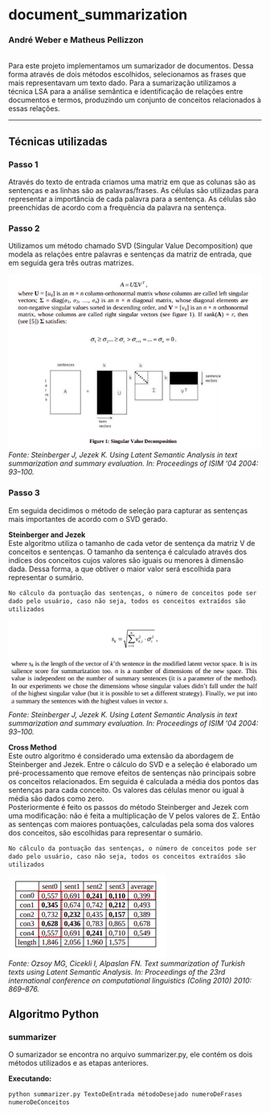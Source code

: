 # document_summarization

### André Weber e Matheus Pellizzon  

<br>
Para este projeto implementamos um sumarizador de documentos. Dessa forma através de dois métodos escolhidos, selecionamos as frases que mais representavam um texto dado.  
Para a sumarização utilizamos a técnica LSA para a análise semântica e identificação de relações entre documentos e termos, produzindo um conjunto de conceitos relacionados à essas relações.  

---

## Técnicas utilizadas
### Passo 1
Através do texto de entrada criamos uma matriz em que as colunas são as sentenças e as linhas são as palavras/frases. As células são utilizadas para representar a importância de cada palavra para a sentença. As células são preenchidas de acordo com a frequência da palavra na sentença.

### Passo 2
Utilizamos um método chamado SVD (Singular Value Decomposition) que modela as relações entre palavras e sentenças da matriz de entrada, que em seguida gera três outras matrizes.

![SVD](svd_eq.png)
_Fonte: Steinberger J, Jezek K. Using Latent Semantic Analysis in text summarization and summary evaluation. In: Proceedings of ISIM ‘04 2004: 93–100._

### Passo 3
Em seguida decidimos o método de seleção para capturar as sentenças mais importantes de acordo com o SVD gerado.

**Steinberger and Jezek**  
Este algoritmo utiliza o tamanho de cada vetor de sentença da matriz V de conceitos e sentenças. O tamanho da sentença é calculado através dos indíces dos conceitos cujos valores são iguais ou menores à dimensão dada. Dessa forma, a que obtiver o maior valor será escolhida para representar o sumário.
```
No cálculo da pontuação das sentenças, o número de conceitos pode ser dado pelo usuário, caso não seja, todos os conceitos extraídos são utilizados
``` 

![Steinberger](steinberger_eq.png)
_Fonte: Steinberger J, Jezek K. Using Latent Semantic Analysis in text summarization and summary evaluation. In: Proceedings of ISIM ‘04 2004: 93–100._

**Cross Method**  
Este outro algoritmo é considerado uma extensão da abordagem de Steinberger and Jezek. Entre o cálculo do SVD e a seleção é elaborado um pré-processamento que remove efeitos de sentenças não principais sobre os conceitos relacionados. Em seguida é calculada a média dos pontos das sentenças para cada conceito. Os valores das células menor ou igual à média são dados como zero.  
Posteriormente é feito os passos do método Steinberger and Jezek com uma modificação: não é feita a multiplicação de V pelos valores de Σ. Então as sentenças com maiores pontuações, calculadas pela soma dos valores dos conceitos, são escolhidas para representar o sumário. 
```
No cálculo da pontuação das sentenças, o número de conceitos pode ser dado pelo usuário, caso não seja, todos os conceitos extraídos são utilizados
``` 
![Cross](cross_eq.png)  
_Fonte: Ozsoy MG, Cicekli I, Alpaslan FN. Text summarization of Turkish texts using Latent Semantic Analysis. In: Proceedings of
the 23rd international conference on computational linguistics (Coling 2010) 2010: 869–876._

## Algoritmo Python

### summarizer
O sumarizador se encontra no arquivo summarizer.py, ele contém os dois métodos utilizados e as etapas anteriores.

**Executando:**

```
python summarizer.py TextoDeEntrada métodoDesejado numeroDeFrases numeroDeConceitos
```

